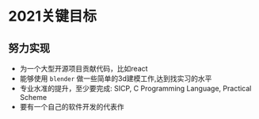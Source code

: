 # 2021关键目标

## 努力实现

- 为一个大型开源项目贡献代码，比如react
- 能够使用 `blender` 做一些简单的3d建模工作,达到找实习的水平
- 专业水准的提升，至少要完成: SICP, C Programming Language, Practical Scheme
- 要有一个自己的软件开发的代表作
